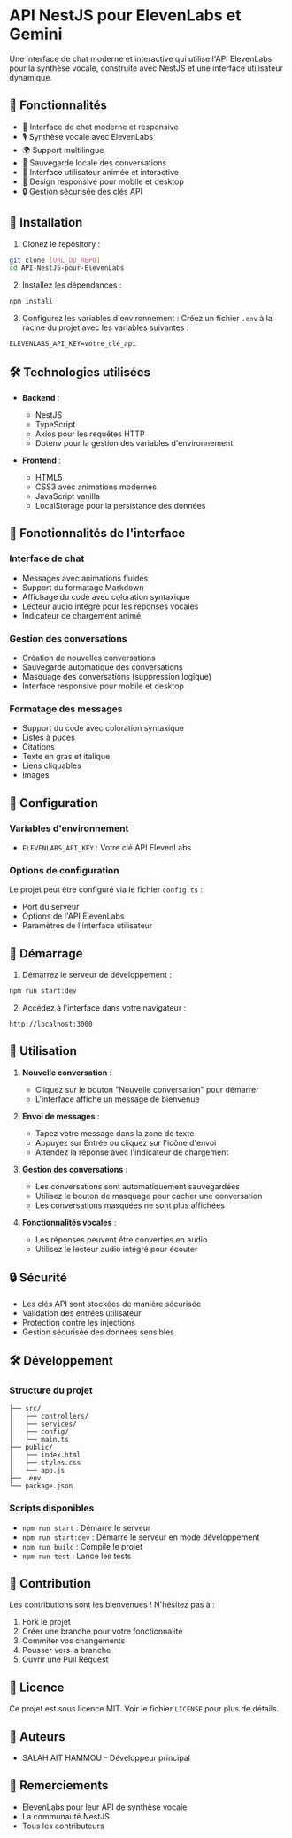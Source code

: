 # API NestJS pour ElevenLabs et Gemini

Une interface de chat moderne et interactive qui utilise l'API ElevenLabs pour la synthèse vocale, construite avec NestJS et une interface utilisateur dynamique.

## 🌟 Fonctionnalités

- 💬 Interface de chat moderne et responsive
- 🎙️ Synthèse vocale avec ElevenLabs
- 🌍 Support multilingue
- 💾 Sauvegarde locale des conversations
- 🎨 Interface utilisateur animée et interactive
- 📱 Design responsive pour mobile et desktop
- 🔒 Gestion sécurisée des clés API

## 🚀 Installation

1. Clonez le repository :
```bash
git clone [URL_DU_REPO]
cd API-NestJS-pour-ElevenLabs
```

2. Installez les dépendances :
```bash
npm install
```

3. Configurez les variables d'environnement :
Créez un fichier `.env` à la racine du projet avec les variables suivantes :
```env
ELEVENLABS_API_KEY=votre_clé_api
```

## 🛠️ Technologies utilisées

- **Backend** :
  - NestJS
  - TypeScript
  - Axios pour les requêtes HTTP
  - Dotenv pour la gestion des variables d'environnement

- **Frontend** :
  - HTML5
  - CSS3 avec animations modernes
  - JavaScript vanilla
  - LocalStorage pour la persistance des données

## 📱 Fonctionnalités de l'interface

### Interface de chat
- Messages avec animations fluides
- Support du formatage Markdown
- Affichage du code avec coloration syntaxique
- Lecteur audio intégré pour les réponses vocales
- Indicateur de chargement animé

### Gestion des conversations
- Création de nouvelles conversations
- Sauvegarde automatique des conversations
- Masquage des conversations (suppression logique)
- Interface responsive pour mobile et desktop

### Formatage des messages
- Support du code avec coloration syntaxique
- Listes à puces
- Citations
- Texte en gras et italique
- Liens cliquables
- Images

## 🔧 Configuration

### Variables d'environnement
- `ELEVENLABS_API_KEY` : Votre clé API ElevenLabs

### Options de configuration
Le projet peut être configuré via le fichier `config.ts` :
- Port du serveur
- Options de l'API ElevenLabs
- Paramètres de l'interface utilisateur

## 🚀 Démarrage

1. Démarrez le serveur de développement :
```bash
npm run start:dev
```

2. Accédez à l'interface dans votre navigateur :
```
http://localhost:3000
```

## 📝 Utilisation

1. **Nouvelle conversation** :
   - Cliquez sur le bouton "Nouvelle conversation" pour démarrer
   - L'interface affiche un message de bienvenue

2. **Envoi de messages** :
   - Tapez votre message dans la zone de texte
   - Appuyez sur Entrée ou cliquez sur l'icône d'envoi
   - Attendez la réponse avec l'indicateur de chargement

3. **Gestion des conversations** :
   - Les conversations sont automatiquement sauvegardées
   - Utilisez le bouton de masquage pour cacher une conversation
   - Les conversations masquées ne sont plus affichées

4. **Fonctionnalités vocales** :
   - Les réponses peuvent être converties en audio
   - Utilisez le lecteur audio intégré pour écouter

## 🔒 Sécurité

- Les clés API sont stockées de manière sécurisée
- Validation des entrées utilisateur
- Protection contre les injections
- Gestion sécurisée des données sensibles

## 🛠️ Développement

### Structure du projet
```
├── src/
│   ├── controllers/
│   ├── services/
│   ├── config/
│   └── main.ts
├── public/
│   ├── index.html
│   ├── styles.css
│   └── app.js
├── .env
└── package.json
```

### Scripts disponibles
- `npm run start` : Démarre le serveur
- `npm run start:dev` : Démarre le serveur en mode développement
- `npm run build` : Compile le projet
- `npm run test` : Lance les tests

## 🤝 Contribution

Les contributions sont les bienvenues ! N'hésitez pas à :
1. Fork le projet
2. Créer une branche pour votre fonctionnalité
3. Commiter vos changements
4. Pousser vers la branche
5. Ouvrir une Pull Request

## 📄 Licence

Ce projet est sous licence MIT. Voir le fichier `LICENSE` pour plus de détails.

## 👥 Auteurs

- SALAH AIT HAMMOU - Développeur principal

## 🙏 Remerciements

- ElevenLabs pour leur API de synthèse vocale
- La communauté NestJS
- Tous les contributeurs
